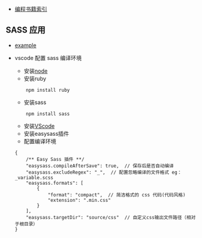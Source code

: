 * [编程书籍索引](https://github.com/DaveTon/sass/blob/master/docs/free_prog.md)

## SASS 应用

* [example](https://github.com/DaveTon/sass/blob/master/docs/example_st.md)
* vscode 配置 sass 编译环境

    * 安装[node](https://nodejs.org/zh-cn/)
    * 安装ruby

    ```
        npm install ruby
    ```

    * 安装sass
    
    ```
        npm install sass
    ```

    * 安装[VScode](https://code.visualstudio.com/)
    * 安装easysass插件
    * 配置编译环境
    ```
    {
        /** Easy Sass 插件 **/
        "easysass.compileAfterSave": true,  // 保存后是否自动编译
        "easysass.excludeRegex": "_",  // 配置忽略编译的文件格式 eg：_variable.scss
        "easysass.formats": [
            {
                "format": "compact",  // 简洁格式的 css 代码(代码风格)
                "extension": ".min.css"
            }
        ],
        "easysass.targetDir": "source/css"  // 自定义css输出文件路径（相对于根目录）
    }
    ```
